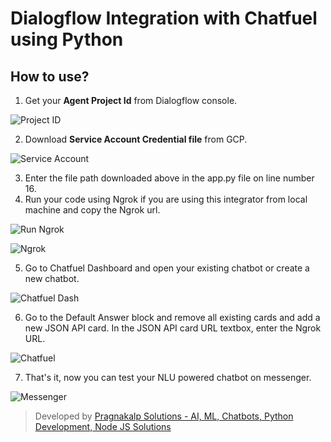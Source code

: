 # Dialogflow Integration with Chatfuel using Python

## How to use?
1. Get your **Agent Project Id** from Dialogflow console.

![Project ID](https://raw.githubusercontent.com/pragnakalp/chatfuel-dialogflow-integrator-using-python/master/images/project_id.png)

2. Download **Service Account Credential file** from GCP.

![Service Account](https://raw.githubusercontent.com/pragnakalp/chatfuel-dialogflow-integrator-using-python/master/images/service_account.png)

3. Enter the file path downloaded above in the app.py file on line number 16.
4. Run your code using Ngrok if you are using this integrator from local machine and copy the Ngrok url.

![Run Ngrok](https://raw.githubusercontent.com/pragnakalp/chatfuel-dialogflow-integrator-using-python/master/images/run_ngrok.png)

![Ngrok](https://raw.githubusercontent.com/pragnakalp/chatfuel-dialogflow-integrator-using-python/master/images/ngrok.png)

5. Go to Chatfuel Dashboard and open your existing chatbot or create a new chatbot.

![Chatfuel Dash](https://raw.githubusercontent.com/pragnakalp/chatfuel-dialogflow-integrator-using-python/master/images/chatfuel_dash.png)

6. Go to the Default Answer block and remove all existing cards and add a new JSON API card. In the JSON API card URL textbox, enter the Ngrok URL.

![Chatfuel](https://raw.githubusercontent.com/pragnakalp/chatfuel-dialogflow-integrator-using-python/master/images/chatfuel_set.png)

7. That's it, now you can test your NLU powered chatbot on messenger.

![Messenger](https://raw.githubusercontent.com/pragnakalp/chatfuel-dialogflow-integrator-using-python/master/images/messenger_test.png)

> Developed by [Pragnakalp Solutions - AI, ML, Chatbots, Python Development, Node JS Solutions](https://pragnakalp.com/)

